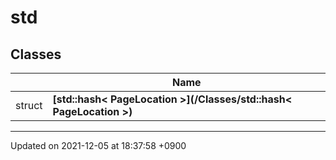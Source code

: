 

# std



## Classes

|                | Name           |
| -------------- | -------------- |
| struct | **[std::hash< PageLocation >](/Classes/std::hash< PageLocation >)**  |






-------------------------------

Updated on 2021-12-05 at 18:37:58 +0900